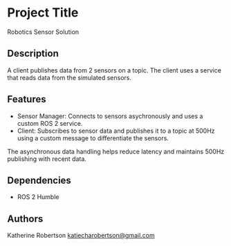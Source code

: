 # Project Title

Robotics Sensor Solution

## Description

A client publishes data from 2 sensors on a topic. The client uses a service that reads data from the simulated sensors.

## Features
* Sensor Manager: Connects to sensors asychronously and uses a custom ROS 2 service.
* Client: Subscribes to sensor data and publishes it to a topic at 500Hz using a custom message to differentiate the sensors.
  
The asynchronous data handling helps reduce latency and maintains 500Hz publishing with recent data. 

## Dependencies
* ROS 2 Humble

## Authors

Katherine Robertson
katiecharobertson@gmail.com
